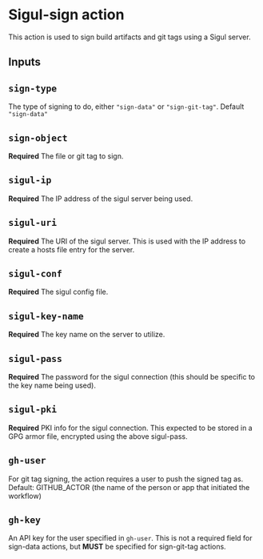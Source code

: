 # Sigul-sign action

This action is used to sign build artifacts and git tags using a Sigul server.

## Inputs

## `sign-type`

The type of signing to do, either `"sign-data"` or `"sign-git-tag"`.
Default `"sign-data"`

## `sign-object`

**Required** The file or git tag to sign.

## `sigul-ip`

**Required** The IP address of the sigul server being used.

## `sigul-uri`

**Required** The URI of the sigul server. This is used with the IP address to
create a hosts file entry for the server.

## `sigul-conf`

**Required** The sigul config file.

## `sigul-key-name`

**Required** The key name on the server to utilize.

## `sigul-pass`

**Required** The password for the sigul connection (this should be specific to
the key name being used).

## `sigul-pki`

**Required** PKI info for the sigul connection. This expected to be stored in a
GPG armor file, encrypted using the above sigul-pass.

## `gh-user`

For git tag signing, the action requires a user to push the signed tag as.
Default: GITHUB_ACTOR (the name of the person or app that initiated the workflow)

## `gh-key`

An API key for the user specified in `gh-user`. This is not a required field for
sign-data actions, but **MUST** be specified for sign-git-tag actions.
